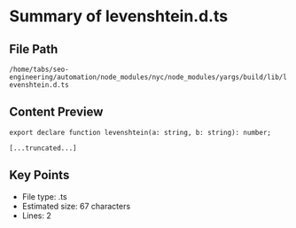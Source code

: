 # Summary of levenshtein.d.ts
  
## File Path
`/home/tabs/seo-engineering/automation/node_modules/nyc/node_modules/yargs/build/lib/levenshtein.d.ts`

## Content Preview
```
export declare function levenshtein(a: string, b: string): number;

[...truncated...]
```

## Key Points
- File type: .ts
- Estimated size: 67 characters
- Lines: 2

